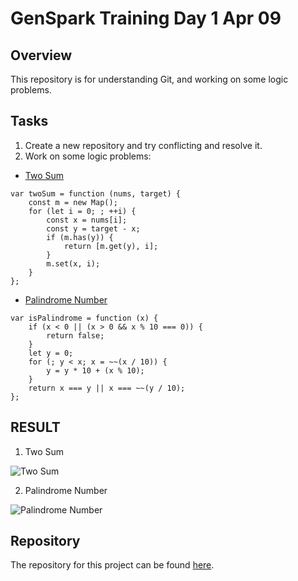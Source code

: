 # GenSpark Training Day 1 Apr 09

## Overview

This repository is for understanding Git, and working on some logic problems.

## Tasks

1. Create a new repository and try conflicting and resolve it.
2. Work on some logic problems:
- [Two Sum](https://leetcode.com/problems/two-sum/description/)

```
var twoSum = function (nums, target) {
    const m = new Map();
    for (let i = 0; ; ++i) {
        const x = nums[i];
        const y = target - x;
        if (m.has(y)) {
            return [m.get(y), i];
        }
        m.set(x, i);
    }
};
```


- [Palindrome Number](https://leetcode.com/problems/palindrome-number/description/)
```
var isPalindrome = function (x) {
    if (x < 0 || (x > 0 && x % 10 === 0)) {
        return false;
    }
    let y = 0;
    for (; y < x; x = ~~(x / 10)) {
        y = y * 10 + (x % 10);
    }
    return x === y || x === ~~(y / 10);
};
```

## RESULT

1. Two Sum 

![Two Sum](https://github.com/kaxxsh/demo1/blob/main/Results/Day%201/Two%20Sum.png)

2. Palindrome Number

![Palindrome Number](https://github.com/kaxxsh/demo1/blob/main/Results/Day%201/palindrom.png)

## Repository

The repository for this project can be found [here](https://github.com/gayat19/FSD09Apr2024).